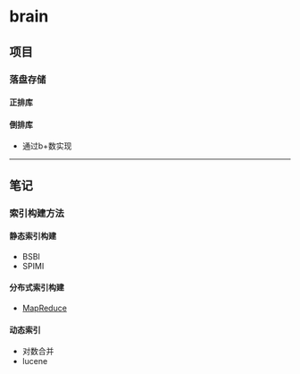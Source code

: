 # brain

## 项目

### 落盘存储

#### 正排库


#### 倒排库

* 通过b+数实现


-------

## 笔记

### 索引构建方法

#### 静态索引构建

* BSBI
* SPIMI

#### 分布式索引构建

* [MapReduce](https://static.googleusercontent.com/media/research.google.com/zh-CN//archive/bigtable-osdi06.pdf)

#### 动态索引

* 对数合并
* lucene
